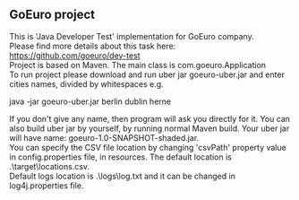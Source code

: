 ## GoEuro project
This is 'Java Developer Test' implementation for GoEuro company. <br />
Please find more details about this task here: https://github.com/goeuro/dev-test <br />
Project is based on Maven. The main class is com.goeuro.Application <br />
To run project please download and run uber jar goeuro-uber.jar and enter cities names, divided by whitespaces e.g. <br />

java -jar goeuro-uber.jar berlin dublin herne <br />

If you don't give any name, then program will ask you directly for it. You can also build uber jar by yourself, by running  normal Maven build. Your uber jar will have name: goeuro-1.0-SNAPSHOT-shaded.jar. <br />
You can specify the CSV file location by changing 'csvPath' property value in config.properties file, in resources. The  default location is .\target\locations.csv. <br /> 
Default logs location is .\logs\log.txt and it can be changed in log4j.properties file.
